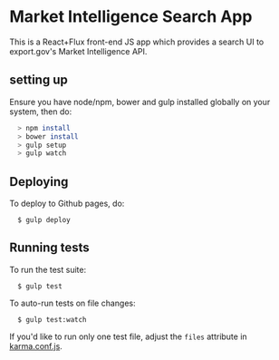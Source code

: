 # Market Intelligence Search App

This is a React+Flux front-end JS app which provides a search UI to export.gov's Market Intelligence API.

## setting up

Ensure you have node/npm, bower and gulp installed globally on your system, then do:

```sh
  > npm install
  > bower install
  > gulp setup
  > gulp watch
```

## Deploying

To deploy to Github pages, do:

```
  $ gulp deploy
```

## Running tests

To run the test suite:

```
  $ gulp test
```

To auto-run tests on file changes:

```
  $ gulp test:watch
```

If you'd like to run only one test file, adjust the `files` attribute in [karma.conf.js](/GovWizely/market-intelligence-search-app/blob/master/karma.conf.js).
